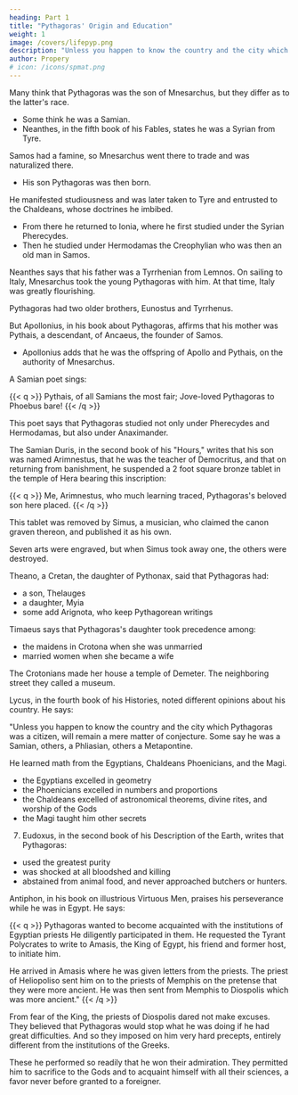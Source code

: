 ```yaml
---
heading: Part 1
title: "Pythagoras' Origin and Education"
weight: 1
image: /covers/lifepyp.png
description: "Unless you happen to know the country and the city which Pythagoras was a citizen, will remain a mere matter of conjecture. Some say he was a Samian, others, a Phliasian, others a Metapontine"
author: Propery
# icon: /icons/spmat.png
---
```



<!-- [Translated by Kenneth Sylvan Guthrie] -->

Many think that Pythagoras was the son of Mnesarchus, but they differ as to the latter's race.
- Some think he was a Samian.
- Neanthes, in the fifth book of his Fables, states he was a Syrian from Tyre. 

Samos had a famine, so Mnesarchus went there to trade and was naturalized there. 
- His son Pythagoras was then born. 

He manifested studiousness and was later taken to Tyre and entrusted to the Chaldeans, whose doctrines he imbibed. 
- From there he returned to Ionia, where he first studied under the Syrian Pherecydes.
- Then he studied under Hermodamas the Creophylian who was then an old man in Samos.



<!-- 2.  -->

Neanthes says that his father was a Tyrrhenian from Lemnos. <!-- While on a trading trip to Samos, was there naturalized. --> On sailing to Italy, Mnesarchus took the young Pythagoras with him. At that time, Italy was greatly flourishing. 

Pythagoras had two older brothers, Eunostus and Tyrrhenus. 

But Apollonius, in his book about Pythagoras, affirms that his mother was Pythais, a descendant, of Ancaeus, the founder of Samos. 
- Apollonius adds that he was the offspring of Apollo and Pythais, on the authority of Mnesarchus.

A Samian poet sings:

{{< q >}}
Pythais, of all Samians the most fair; Jove-loved Pythagoras to Phoebus bare!
{{< /q >}}


This poet says that Pythagoras studied not only under Pherecydes and Hermodamas, but also under Anaximander.


<!-- 3. -->

The Samian Duris, in the second book of his "Hours," writes that his son was named Arimnestus, that he was the teacher of Democritus, and that on returning from banishment, he suspended a 2 foot square bronze tablet in the temple of Hera bearing this inscription:

{{< q >}}
Me, Arimnestus, who much learning traced, Pythagoras's beloved son here placed.
{{< /q >}}

This tablet was removed by Simus, a musician, who claimed the canon graven thereon, and published it as his own. 

Seven arts were engraved, but when Simus took away one, the others were destroyed.


<!-- 4. -->

Theano, a Cretan, the daughter of Pythonax, said that Pythagoras had:
- a son, Thelauges
- a daughter, Myia
- some add Arignota, who keep Pythagorean writings <!-- are still extant. --> 

Timaeus says that Pythagoras's daughter took precedence among:
- the maidens in Crotona when she was unmarried
- married women when she became a wife

The Crotonians made her house a temple of Demeter. The neighboring street they called a museum.


<!-- 5.  -->

Lycus, in the fourth book of his Histories, noted different opinions about his country. He says: 

"Unless you happen to know the country and the city which Pythagoras was a citizen, will remain a mere matter of conjecture. Some say he was a Samian, others, a Phliasian, others a Metapontine.


<!-- 6.  -->

He learned math from the Egyptians, Chaldeans Phoenicians, and the Magi. 

- the Egyptians excelled in geometry
- the Phoenicians excelled in numbers and proportions
- the Chaldeans excelled of astronomical theorems, divine rites, and worship of the Gods
- the Magi taught him other secrets 


7. <!-- These accomplishments are the more generally known, but the rest are less celebrated. Moreover  -->Eudoxus, in the second book of his Description of the Earth, writes that Pythagoras:
- used the greatest purity
- was shocked at all bloodshed and killing
- abstained from animal food, and never approached butchers or hunters. 

Antiphon, in his book on illustrious Virtuous Men, praises his perseverance while he was in Egypt. He says:

{{< q >}}
Pythagoras wanted to become acquainted with the institutions of Egyptian priests He diligently participated in them. He requested the Tyrant Polycrates to write to Amasis, the King of Egypt, his friend and former host, to initiate him. 

He arrived in Amasis where he was given letters from the priests. The priest of Heliopoliso sent him on to the priests of Memphis on the pretense that they were more ancient. He was then sent from Memphis to Diospolis which was more ancient."
{{< /q >}}

<!-- 8.  -->

From fear of the King, the priests of Diospolis dared not make excuses. They believed that Pythagoras would stop what he was doing if he had great difficulties. And so they imposed on him very hard precepts, entirely different from the institutions of the Greeks. 

These he performed so readily that he won their admiration. They permitted him to sacrifice to the Gods and to acquaint himself with all their sciences, a favor never before granted to a foreigner.

